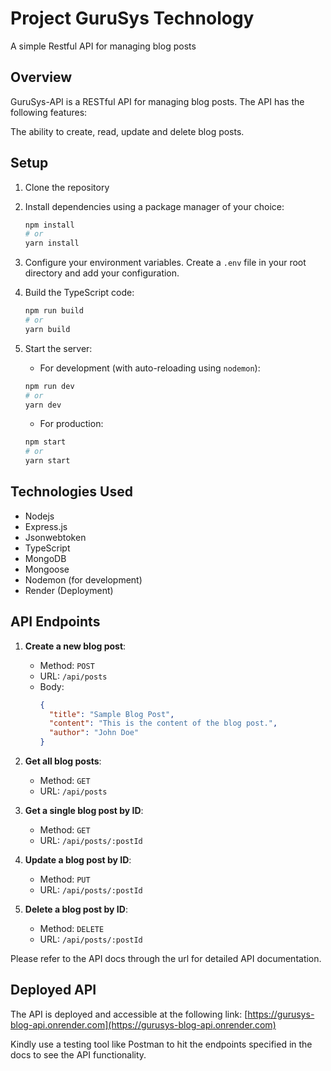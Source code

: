 # Project GuruSys Technology

A simple Restful API for managing blog posts

## Overview
GuruSys-API is a RESTful API for managing blog posts. The API has the following features:

The ability to create, read, update and delete blog posts.

## Setup

1. Clone the repository

2. Install dependencies using a package manager of your choice:

    ```sh
    npm install
    # or
    yarn install
    ```

3. Configure your environment variables. Create a `.env` file in your root directory and add your configuration.


4. Build the TypeScript code:

    ```sh
    npm run build
    # or
    yarn build
    ```

5. Start the server:
    - For development (with auto-reloading using `nodemon`):

    ```sh
    npm run dev
    # or
    yarn dev
    ```

    - For production:

    ```sh
    npm start
    # or
    yarn start
    ```

## Technologies Used
- Nodejs
- Express.js
- Jsonwebtoken
- TypeScript
- MongoDB
- Mongoose
- Nodemon (for development)
- Render (Deployment)


## API Endpoints

1. **Create a new blog post**:
   - Method: `POST`
   - URL: `/api/posts`
   - Body:
     ```json
     {
       "title": "Sample Blog Post",
       "content": "This is the content of the blog post.",
       "author": "John Doe"
     }
     ```

2. **Get all blog posts**:
   - Method: `GET`
   - URL: `/api/posts`

3. **Get a single blog post by ID**:
   - Method: `GET`
   - URL: `/api/posts/:postId`

4. **Update a blog post by ID**:
   - Method: `PUT`
   - URL: `/api/posts/:postId`

5. **Delete a blog post by ID**:
   - Method: `DELETE`
   - URL: `/api/posts/:postId`

Please refer to the API docs through the url for detailed API documentation.
[]()


## Deployed API
The API is deployed and accessible at the following link:
[https://gurusys-blog-api.onrender.com](https://gurusys-blog-api.onrender.com)

Kindly use a testing tool like Postman to hit the endpoints specified in the docs to see the API functionality.